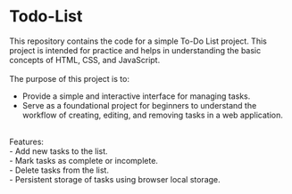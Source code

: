# Todo-List
This repository contains the code for a simple To-Do List project. This project is intended for practice and helps in understanding the basic concepts of HTML, CSS, and JavaScript.<br>
<br>
The purpose of this project is to:<br>
- Provide a simple and interactive interface for managing tasks.<br>
- Serve as a foundational project for beginners to understand the workflow of creating, editing, and removing tasks in a web application.<br>
<br>
Features:<br>
- Add new tasks to the list.<br>
- Mark tasks as complete or incomplete.<br>
- Delete tasks from the list.<br>
- Persistent storage of tasks using browser local storage.<br>
